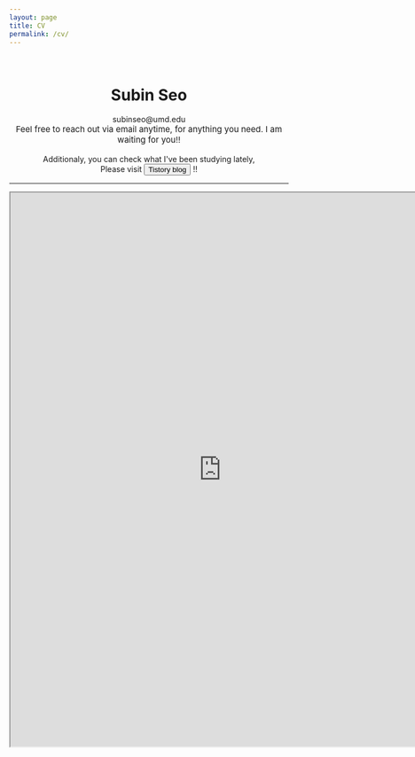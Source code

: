 ```yaml
---
layout: page
title: CV
permalink: /cv/
---
```

 
&nbsp;  

# <center> Subin Seo </center>  
  
<center>subinseo@umd.edu</center>

<div class="notice--pink">
   <span style="font-size: 15px; font: normal helvetica, font-family: sans-serif ;">
      <center> Feel free to reach out via email anytime, for anything you need. I am waiting for you!! </center>
   </span>
</div>

<br> 
<center> Additionaly, you can check what I've been studying lately,  </center>
<center> Please visit <button type="button" onclick="location.href='https://ddubny.tistory.com/'">Tistory blog</button> !! </center>
        

-----

<iframe src="https://drive.google.com/file/d/1qmL6nB3TgUvK0bFiO4VdWCliUjpXCGm1/preview" 
width="760" height="1000" type="application/pdf">
<iframe src="/assets/test.pdf#toolbar=0&navpanes=0&scrollbar=0"></iframe>

<br> <br> <br> <br> 